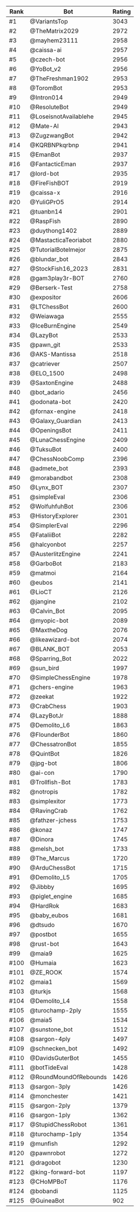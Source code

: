 Rank|Bot|Rating
---|---|---
#1|@VariantsTop|3043
#2|@TheMatrix2029|2972
#3|@mayhem23111|2958
#4|@caissa-ai|2957
#5|@czech-bot|2956
#6|@YoBot_v2|2956
#7|@TheFreshman1902|2953
#8|@ToromBot|2953
#9|@Intron014|2949
#10|@ResoluteBot|2949
#11|@LoseisnotAvailablehe|2945
#12|@Mate-AI|2943
#13|@ZugzwangBot|2942
#14|@KQRBNPkqrbnp|2941
#15|@EmanBot|2937
#16|@FantacticEman|2937
#17|@lord-bot|2935
#18|@FireFishBOT|2919
#19|@caissa-x|2916
#20|@YuliGPrO5|2914
#21|@tuanbn14|2901
#22|@RaspFish|2890
#23|@duythong1402|2889
#24|@MastacticaTeoriabot|2880
#25|@TutorialBotelmejor|2875
#26|@blundar_bot|2843
#27|@StockFish16_2023|2831
#28|@gam3play3r-BOT|2760
#29|@Berserk-Test|2758
#30|@expositor|2606
#31|@LTChessBot|2600
#32|@Weiawaga|2555
#33|@IceBurnEngine|2549
#34|@LazyBot|2533
#35|@pawn_git|2533
#36|@AKS-Mantissa|2518
#37|@catriever|2507
#38|@ELO_1500|2498
#39|@SaxtonEngine|2488
#40|@bot_adario|2456
#41|@odonata-bot|2420
#42|@fornax-engine|2418
#43|@Galaxy_Guardian|2413
#44|@OpeningsBot|2411
#45|@LunaChessEngine|2409
#46|@TuksuBot|2400
#47|@ChessNoobComp|2396
#48|@admete_bot|2393
#49|@morabandbot|2308
#50|@Lynx_BOT|2307
#51|@simpleEval|2306
#52|@WolfuhfuhBot|2306
#53|@HistoryExplorer|2301
#54|@SimplerEval|2296
#55|@FataliiBot|2282
#56|@halcyonbot|2257
#57|@AusterlitzEngine|2241
#58|@GarboBot|2183
#59|@matmoi|2164
#60|@eubos|2141
#61|@LioCT|2126
#62|@jangine|2102
#63|@Calvin_Bot|2095
#64|@myopic-bot|2089
#65|@MaxtheDog|2076
#66|@likeawizard-bot|2074
#67|@BLANK_BOT|2053
#68|@Sparring_Bot|2022
#69|@sun_bird|1997
#70|@SimpleChessEngine|1978
#71|@chers-engine|1963
#72|@zeekat|1922
#73|@CrabChess|1903
#74|@LazyBotJr|1888
#75|@Demolito_L6|1863
#76|@FlounderBot|1860
#77|@ChessatronBot|1855
#78|@QuintBot|1826
#79|@jpg-bot|1806
#80|@ai-con|1790
#81|@Trollfish-Bot|1783
#82|@notropis|1782
#83|@simplexitor|1773
#84|@RavingCrab|1762
#85|@fathzer-jchess|1753
#86|@konaz|1747
#87|@Dinora|1745
#88|@melsh_bot|1733
#89|@The_Marcus|1720
#90|@ArduChessBot|1715
#91|@Demolito_L5|1705
#92|@Jibbby|1695
#93|@piglet_engine|1685
#94|@HardRok|1683
#95|@baby_eubos|1681
#96|@dtsudo|1670
#97|@postbot|1655
#98|@rust-bot|1643
#99|@maia9|1625
#100|@Humaia|1623
#101|@ZE_ROOK|1574
#102|@maia1|1569
#103|@turkjs|1568
#104|@Demolito_L4|1558
#105|@turochamp-2ply|1555
#106|@maia5|1534
#107|@sunstone_bot|1512
#108|@sargon-4ply|1497
#109|@schnecken_bot|1492
#110|@DavidsGuterBot|1455
#111|@botTideEval|1428
#112|@RoundMoundOfRebounds|1426
#113|@sargon-3ply|1426
#114|@monchester|1421
#115|@sargon-2ply|1379
#116|@sargon-1ply|1362
#117|@StupidChessRobot|1361
#118|@turochamp-1ply|1354
#119|@munfish|1292
#120|@pawnrobot|1272
#121|@dragobot|1230
#122|@king-forward-bot|1197
#123|@CHoMPBoT|1176
#124|@bobandi|1125
#125|@GuineaBot|902
